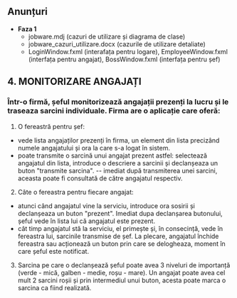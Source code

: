 ## Anunțuri
- **Faza 1**
  - jobware.mdj (cazuri de utilizare și diagrama de clase)
  - jobware_cazuri_utilizare.docx (cazurile de utilizare detaliate)
  - LoginWindow.fxml (interafața pentru logare), EmployeeWindow.fxml (interfața pentru angajat), BossWindow.fxml (interfața pentru șef)

## 4. MONITORIZARE ANGAJAȚI 
### Într-o firmă, șeful monitorizează angajații prezenți la lucru și le traseaza sarcini individuale. Firma are o aplicație care oferă: 
1. O fereastră pentru șef:
- vede lista angajaților prezenți în firma, un element din lista precizând numele angajatului și ora la care s-a logat în sistem.
- poate transmite o sarcină unui angajat prezent astfel: selectează angajatul din lista, introduce o descriere a sarcinii și declanșeaza un buton "transmite sarcina".
-- imediat după transmiterea unei sarcini, aceasta poate fi consultată de către angajatul respectiv.
2. Câte o fereastra pentru fiecare angajat:
- atunci când angajatul vine la serviciu, introduce ora sosirii și declanșeaza un buton "prezent". Imediat dupa declanșarea butonului, șeful vede în lista lui că angajatul este prezent.
- cât timp angajatul stă la serviciu, el primește și, în consecință, vede în fereastra lui, sarcinile transmise de șef. La plecare, angajatul închide fereastra sau acționează un buton prin care se delogheaza, moment în care șeful este notificat.
3. Sarcina pe care o declanșează șeful poate avea 3 niveluri de importanță (verde - mică, galben - medie, roșu - mare). Un angajat poate avea cel mult 2 sarcini roșii și prin intermediul unui buton, acesta poate marca o sarcina ca fiind realizată.
